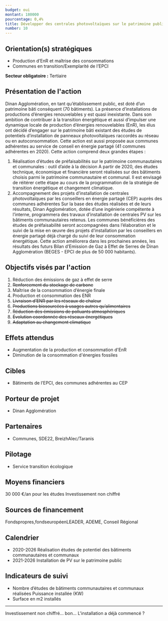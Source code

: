 ```yaml
---
budget: oui
montant: 180000
pourcentage: 0,4%
title: Développer des centrales photovoltaïques sur le patrimoine public existant
number: 10
---
```


## Orientation(s) stratégiques

- Production d’EnR et maîtrise des consommations
- Communes en transition/Exemplarité de l’EPCI

**Secteur obligatoire :** Tertiaire

## Présentation de l'action

Dinan Agglomération, en tant qu’établissement public, est doté d’un patrimoine bâti conséquent (70 bâtiments). La présence d’installations de productions d’énergies renouvelables y est quasi inexistante.
Dans son ambition de contribuer à la transition énergétique et aussi d’impulser une dynamique locale de production d’énergies renouvelables (EnR), les élus ont décidé d’engager sur le patrimoine bâti existant des études de potentiels d’installation de panneaux photovoltaïques raccordés au réseau ou en autoconsommation. Cette action est
aussi proposée aux communes adhérentes au service de conseil en énergie partagé (41 communes adhérentes en 2020).
Cette action comprend deux grandes étapes :
1) Réalisation d’études de préfaisabilités sur le patrimoine communautaires et
communales : outil d’aide à la décision
A partir de 2020, des études technique, économique et financière seront réalisées sur des bâtiments choisis parmi le patrimoine communautaire et communal. Il est envisagé de réitérer cette étape au cours de la programmation de la stratégie de transition énergétique et changement climatique.
2) Accompagnement des projets d’installation de centrales photovoltaïques par les conseillers en énergie partagé (CEP) auprès des communes adhérentes
Sur la base des études réalisées et de leurs résultats, Dinan Agglomération, dotée d’une ingénierie compétente à l’interne, programmera des travaux d’installation de centrales PV sur les bâtiments communautaires retenus.
Les communes bénéficières des études de préfaisabilité seront accompagnées dans l’élaboration et le suivi de la mise en œuvre des projets d’installation par les conseillers en énergie partagé déjà chargé du suivi de leur consommation énergétique.
Cette action améliorera dans les prochaines années, les résultats des futurs Bilan d’Emission de Gaz à Effet de Serres de Dinan Agglomération (BEGES - EPCI de plus de 50 000 habitants).

## Objectifs visés par l'action

1. Réduction des émissions de gaz à effet de serre
2. ~~Renforcement du stockage de carbone~~
3. Maîtrise de la consommation d’énergie finale
4. Production et consommation des ENR
5. ~~Livraison d’ENR par les réseaux de chaleur~~
6. ~~Productions biosourcées à usages autres qu’alimentaires~~
7. ~~Réduction des émissions de polluants atmosphériques~~
8. ~~Évolution coordonnée des réseaux énergétiques~~
9. ~~Adaptation au changement climatique~~


## Effets attendus

- Augmentation de la production et consommation d'EnR
- Diminution de la consommation d'énergies fossiles

## Cibles

- Bâtiments de l’EPCI, des communes adhérentes au CEP

## Porteur de projet

- Dinan Agglomération

## Partenaires

- Communes, SDE22, BreizhAlec/Taranis

## Pilotage

- Service transition écologique

## Moyens financiers

30 000 €/an pour les études
Investissement non chiffré

## Sources de financement

Fondspropres,fondseuropéenLEADER, ADEME, Conseil Régional

## Calendrier

- 2020-2026 Réalisation études de potentiel des bâtiments communautaires et communaux
- 2021-2026 Installation de PV sur le patrimoine public

## Indicateurs de suivi

- Nombre d’études de bâtiments communautaires et communaux réalisées Puissance installée (KW)
- Surface en m2 installés

---
Investissement non chiffré… bon…
L'installation a déjà commencé ?
